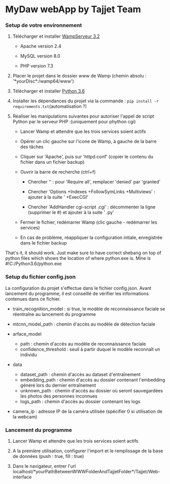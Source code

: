# MyDaw webApp by Tajjet Team


### Setup de votre environnement

1. Télécharger et installer [WampServeur 3.2](www.wampserver.com/#download-group)

    - Apache version 2.4

    - MySQL version 8.0
    
    - PHP version 7.3

2. Placer le projet dans le dossier www de Wamp (chemin absolu : '\*yourDisc\*:/wamp64/www')

2. Télécharger et installer [Python 3.6](www.python.org/downloads/release/python-368/)

3. Installer les dépendances du projet via la commande : `pip install -r requirements.txt`(automatisation ?)

4. Réaliser les manipulations suivantes pour autoriser l'appel de script Python par le serveur PHP :(uniquement pour phython cgi)

    - Lancer Wamp et attendre que les trois services soient actifs

    - Opérer un clic gauche sur l'icone de Wamp, à gauche de la barre des tâches
    
    - Cliquer sur 'Apache', puis sur 'httpd.conf' (copier le contenu du fichier dans un fichier backup)
    
    - Ouvrir la barre de recherche (ctrl+f)
    
        - Chercher '<Directory />' : pour 'Require all', remplacer 'denied' par 'granted'
        
        - Chercher 'Options +Indexes +FollowSymLinks +Multiviews' : ajouter à la suite ' +ExecCGI'
        
        - Chercher 'AddHandler cgi-script .cgi' : décommenter la ligne (supprimer le #) et ajouter à la suite ' .py'

    - Fermer le fichier, redémarrer Wamp (clic gauche - redémarrer les services)

    - En cas de problème, réappliquer la configuration intiale, enregistrée dans le fichier backup
    
That's it, it should work. Just make sure to have correct shebang on top of python files which shows the location of where python.exe is. Mine is #!C:/Python3.6/python.exe


### Setup du fichier config.json

La configuration du projet s'effectue dans le fichier config.json. Avant lancement du programme, il est conseillé de vérifier les informations contenues dans ce fichier.

* train_recognition_model : si true, le modèle de reconnaissance faciale se réentraîne au lancement du programme
* mtcnn_model_path : chemin d'accès au modèle de détection faciale
* arface_model
  * path : chemin d'accès au modèle de reconnaissance faciale
  * confidence_threshold : seuil à partir duquel le modèle reconnaît un individu
* data
  * dataset_path : chemin d'accès au dataset d'entraînement
  * embedding_path : chemin d'accès au dossier contenant l'embedding généré lors du dernier entraînement
  * unknown_path : chemin d'accès au dossier où seront sauvegardées les photos des personnes inconnues 
  * logs_path : chemin d'accès au dossier contenant les logs

* camera_ip : adresse IP de la caméra utilisée (spécifier 0 si utilisation de la webcam)


### Lancement du programme

1. Lancer Wamp et attendre que les trois services soient actifs

2. A la première utilisation, configurer l'import et le remplissage de la base de données (push : true, fill : true)

3. Dans le navigateur, entrer l'url localhost/\*yourPathBetweenWWWFolderAndTajjetFolder\*/Tajjet/Web-interface
